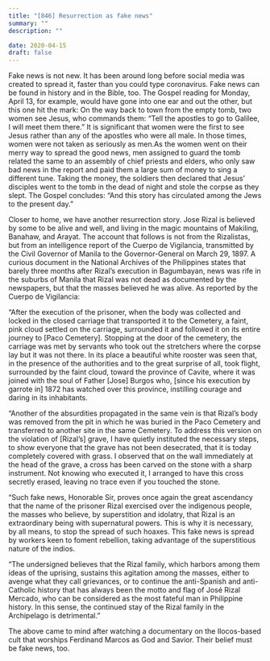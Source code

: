 ```yaml
---
title: "[846] Resurrection as fake news"
summary: ""
description: ""

date: 2020-04-15
draft: false
---
```


Fake news is not new. It has been around long before social media was created to spread it, faster than you could type coronavirus. Fake news can be found in history and in the Bible, too. The Gospel reading for Monday, April 13, for example, would have gone into one ear and out the other, but this one hit the mark: On the way back to town from the empty tomb, two women see Jesus, who commands them: “Tell the apostles to go to Galilee, I will meet them there.” It is significant that women were the first to see Jesus rather than any of the apostles who were all male. In those times, women were not taken as seriously as men.As the women went on their merry way to spread the good news, men assigned to guard the tomb related the same to an assembly of chief priests and elders, who only saw bad news in the report and paid them a large sum of money to sing a different tune. Taking the money, the soldiers then declared that Jesus’ disciples went to the tomb in the dead of night and stole the corpse as they slept. The Gospel concludes: “And this story has circulated among the Jews to the present day.”

Closer to home, we have another resurrection story. Jose Rizal is believed by some to be alive and well, and living in the magic mountains of Makiling, Banahaw, and Arayat. The account that follows is not from the Rizalistas, but from an intelligence report of the Cuerpo de Vigilancia, transmitted by the Civil Governor of Manila to the Governor-General on March 29, 1897. A curious document in the National Archives of the Philippines states that barely three months after Rizal’s execution in Bagumbayan, news was rife in the suburbs of Manila that Rizal was not dead as documented by the newspapers, but that the masses believed he was alive. As reported by the Cuerpo de Vigilancia:

“After the execution of the prisoner, when the body was collected and locked in the closed carriage that transported it to the Cemetery, a faint, pink cloud settled on the carriage, surrounded it and followed it on its entire journey to [Paco Cemetery]. Stopping at the door of the cemetery, the carriage was met by servants who took out the stretchers where the corpse lay but it was not there. In its place a beautiful white rooster was seen that, in the presence of the authorities and to the great surprise of all, took flight, surrounded by the faint cloud, toward the province of Cavite, where it was joined with the soul of Father [Jose] Burgos who, [since his execution by garrote in] 1872 has watched over this province, instilling courage and daring in its inhabitants.

“Another of the absurdities propagated in the same vein is that Rizal’s body was removed from the pit in which he was buried in the Paco Cemetery and transferred to another site in the same Cemetery. To address this version on the violation of [Rizal’s] grave, I have quietly instituted the necessary steps, to show everyone that the grave has not been desecrated, that it is today completely covered with grass. I observed that on the wall immediately at the head of the grave, a cross has been carved on the stone with a sharp instrument. Not knowing who executed it, I arranged to have this cross secretly erased, leaving no trace even if you touched the stone.

“Such fake news, Honorable Sir, proves once again the great ascendancy that the name of the prisoner Rizal exercised over the indigenous people, the masses who believe, by superstition and idolatry, that Rizal is an extraordinary being with supernatural powers. This is why it is necessary, by all means, to stop the spread of such hoaxes. This fake news is spread by workers keen to foment rebellion, taking advantage of the superstitious nature of the indios.

“The undersigned believes that the Rizal family, which harbors among them ideas of the uprising, sustains this agitation among the masses, either to avenge what they call grievances, or to continue the anti-Spanish and anti-Catholic history that has always been the motto and flag of José Rizal Mercado, who can be considered as the most fateful man in Philippine history. In this sense, the continued stay of the Rizal family in the Archipelago is detrimental.”

The above came to mind after watching a documentary on the Ilocos-based cult that worships Ferdinand Marcos as God and Savior. Their belief must be fake news, too.
